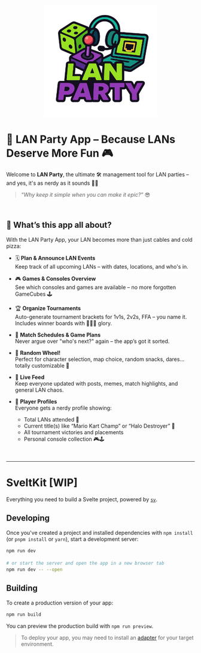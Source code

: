 <p align="center"><img width="300px" height="300px" src="static/logo.png" alt="lan-party.app" /></p>

# 🎉 LAN Party App – Because LANs Deserve More Fun 🎮

Welcome to **LAN Party**, the ultimate 🛠️ management tool for LAN parties – and yes, it's as nerdy as it sounds 💾✨

> _“Why keep it simple when you can make it epic?”_ 😎

<br/>

## 🚀 What’s this app all about?

With the LAN Party App, your LAN becomes more than just cables and cold pizza:

- 🗓️ **Plan & Announce LAN Events**  
  Keep track of all upcoming LANs – with dates, locations, and who's in.

- 🎮 **Games & Consoles Overview**  
  See which consoles and games are available – no more forgotten GameCubes 🕹️

- 🏆 **Organize Tournaments**  
  Auto-generate tournament brackets for 1v1s, 2v2s, FFA – you name it.  
  Includes winner boards with 🥇🥈🥉 glory.

- 📅 **Match Schedules & Game Plans**  
  Never argue over "who's next?" again – the app’s got it sorted.

- 🔄 **Random Wheel!**  
  Perfect for character selection, map choice, random snacks, dares... totally customizable 🎲

- 📰 **Live Feed**  
  Keep everyone updated with posts, memes, match highlights, and general LAN chaos.

- 👤 **Player Profiles**  
  Everyone gets a nerdy profile showing:
  - Total LANs attended 👾
  - Current title(s) like “Mario Kart Champ” or “Halo Destroyer” 🏅
  - All tournament victories and placements
  - Personal console collection 🎮🕹️

<br/>

---

# SveltKit [WIP]

Everything you need to build a Svelte project, powered by [`sv`](https://github.com/sveltejs/cli).

## Developing

Once you've created a project and installed dependencies with `npm install` (or `pnpm install` or `yarn`), start a development server:

```bash
npm run dev

# or start the server and open the app in a new browser tab
npm run dev -- --open
```

## Building

To create a production version of your app:

```bash
npm run build
```

You can preview the production build with `npm run preview`.

> To deploy your app, you may need to install an [adapter](https://svelte.dev/docs/kit/adapters) for your target environment.
